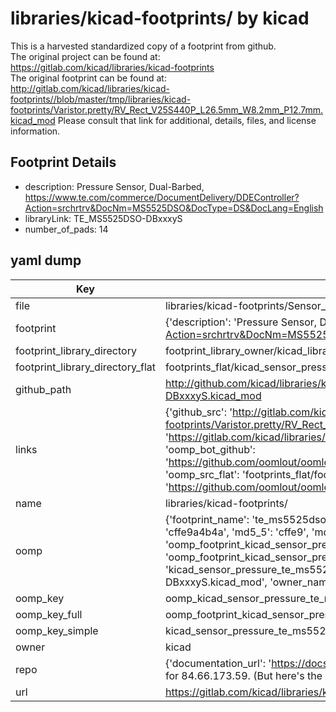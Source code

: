 # libraries/kicad-footprints/ by kicad  
This is a harvested standardized copy of a footprint from github.  
The original project can be found at:  
https://gitlab.com/kicad/libraries/kicad-footprints  
The original footprint can be found at:
http://gitlab.com/kicad/libraries/kicad-footprints//blob/master/tmp/libraries/kicad-footprints/Varistor.pretty/RV_Rect_V25S440P_L26.5mm_W8.2mm_P12.7mm.kicad_mod
Please consult that link for additional, details, files, and license information.  
## Footprint Details
* description: Pressure Sensor, Dual-Barbed, https://www.te.com/commerce/DocumentDelivery/DDEController?Action=srchrtrv&DocNm=MS5525DSO&DocType=DS&DocLang=English  
* libraryLink: TE_MS5525DSO-DBxxxyS  
* number_of_pads: 14  
## yaml dump  
| Key | Value |  
| --- | --- |  
| file | libraries/kicad-footprints/Sensor_Pressure.pretty/TE_MS5525DSO-DBxxxyS.kicad_mod |  
| footprint | {'description': 'Pressure Sensor, Dual-Barbed, https://www.te.com/commerce/DocumentDelivery/DDEController?Action=srchrtrv&DocNm=MS5525DSO&DocType=DS&DocLang=English', 'libraryLink': 'TE_MS5525DSO-DBxxxyS', 'number_of_pads': 14} |  
| footprint_library_directory | footprint_library_owner/kicad_libraries/kicad-footprints/ |  
| footprint_library_directory_flat | footprints_flat/kicad_sensor_pressure_te_ms5525dso_dbxxxys/working |  
| github_path | http://github.com/kicad/libraries/kicad-footprints//blob/master/tmp/libraries/kicad-footprints/Sensor_Pressure.pretty/TE_MS5525DSO-DBxxxyS.kicad_mod |  
| links | {'github_src': 'http://gitlab.com/kicad/libraries/kicad-footprints//blob/master/tmp/libraries/kicad-footprints/Varistor.pretty/RV_Rect_V25S440P_L26.5mm_W8.2mm_P12.7mm.kicad_mod', 'github_src_repo': 'https://gitlab.com/kicad/libraries/kicad-footprints', 'oomp_bot': 'footprints/kicad_sensor_pressure_te_ms5525dso_dbxxxys/working', 'oomp_bot_github': 'https://github.com/oomlout/oomlout_oomp_footprint_bot/tree/main/footprints/kicad_sensor_pressure_te_ms5525dso_dbxxxys/working', 'oomp_src_flat': 'footprints_flat/footprints_flat/kicad_sensor_pressure_te_ms5525dso_dbxxxys/working', 'oomp_src_flat_github': 'https://github.com/oomlout/oomlout_oomp_footprint_src/tree/main/footprints_flat/kicad_sensor_pressure_te_ms5525dso_dbxxxys/working'} |  
| name | libraries/kicad-footprints/ |  
| oomp | {'footprint_name': 'te_ms5525dso_dbxxxys', 'library_name': 'sensor_pressure', 'md5': 'cffe9a4b4abfa328fffb1b9fb05f1e38', 'md5_10': 'cffe9a4b4a', 'md5_5': 'cffe9', 'md5_6': 'cffe9a', 'oomp_key': 'oomp_kicad_sensor_pressure_te_ms5525dso_dbxxxys', 'oomp_key_extra': 'oomp_footprint_kicad_sensor_pressure_te_ms5525dso_dbxxxys', 'oomp_key_full': 'oomp_footprint_kicad_sensor_pressure_te_ms5525dso_dbxxxys_cffe9a', 'oomp_key_simple': 'kicad_sensor_pressure_te_ms5525dso_dbxxxys', 'original_filename': 'libraries/kicad-footprints/Sensor_Pressure.pretty/TE_MS5525DSO-DBxxxyS.kicad_mod', 'owner_name': 'kicad'} |  
| oomp_key | oomp_kicad_sensor_pressure_te_ms5525dso_dbxxxys |  
| oomp_key_full | oomp_footprint_kicad_sensor_pressure_te_ms5525dso_dbxxxys |  
| oomp_key_simple | kicad_sensor_pressure_te_ms5525dso_dbxxxys |  
| owner | kicad |  
| repo | {'documentation_url': 'https://docs.github.com/rest/overview/resources-in-the-rest-api#rate-limiting', 'message': "API rate limit exceeded for 84.66.173.59. (But here's the good news: Authenticated requests get a higher rate limit. Check out the documentation for more details.)"} |  
| url | https://gitlab.com/kicad/libraries/kicad-footprints |  

